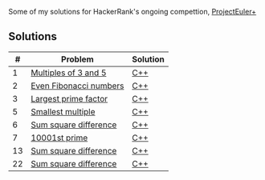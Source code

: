 Some of my solutions for HackerRank's ongoing compettion, [ProjectEuler+](https://www.hackerrank.com/contests/projecteuler/challenges)
## Solutions

| #   | Problem                                                                                                  | Solution                                                     | 
|-----|--------------------------------------------------------------------------------------------------------|--------------------------------------------------------------|
| 1   | [Multiples of 3 and 5](https://www.hackerrank.com/contests/projecteuler/challenges/euler001/problem?isFullScreen=true)                        | [C++](solutions/1-Multiples-Of-3-And-5.cpp)  | 
| 2   | [Even Fibonacci numbers](https://www.hackerrank.com/contests/projecteuler/challenges/euler002/problem?isFullScreen=true)                    | [C++](solutions/2-Even-Fibonacci-Numbers.cpp)  | 
| 3   | [Largest prime factor](https://www.hackerrank.com/contests/projecteuler/challenges/euler003/problem?isFullScreen=true)                    | [C++](solutions/3-Largest-Prime-Factor.cpp)  | 
| 5   | [Smallest multiple](https://www.hackerrank.com/contests/projecteuler/challenges/euler005/problem?isFullScreen=true)                    | [C++](solutions/5-Smallest-Multiple.cpp)  | 
| 6   | [Sum square difference](https://www.hackerrank.com/contests/projecteuler/challenges/euler006/problem?isFullScreen=true)                    | [C++](solutions/6-Sum-Square-Difference.cpp)  | 
| 7   | [10001st prime](https://www.hackerrank.com/contests/projecteuler/challenges/euler007/problem?isFullScreen=true)                    | [C++](solutions/7-10001st-Prime.cpp)  | 
| 13   | [Sum square difference](https://www.hackerrank.com/contests/projecteuler/challenges/euler006/problem?isFullScreen=true)                    | [C++](solutions/6-Sum-Square-Difference.cpp)  | 
| 22   | [Sum square difference](https://www.hackerrank.com/contests/projecteuler/challenges/euler006/problem?isFullScreen=true)                    | [C++](solutions/6-Sum-Square-Difference.cpp)  | 

